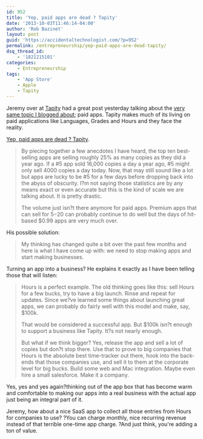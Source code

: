 ```yaml
---
id: 952
title: 'Yep, paid apps are dead ? Tapity'
date: '2013-10-03T11:46:14-04:00'
author: 'Rob Bazinet'
layout: post
guid: 'https://accidentaltechnologist.com/?p=952'
permalink: /entrepreneurship/yep-paid-apps-are-dead-tapity/
dsq_thread_id:
    - '1821215101'
categories:
    - Entrepreneurship
tags:
    - 'App Store'
    - Apple
    - Tapity
---
```


Jeremy over at [Tapity](http://tapity.com/) had a great post yesterday talking about the [very same topic I blogged about](https://accidentaltechnologist.com/apple/digging-the-gold-from-the-apple-app-store/); paid apps. Tapity makes much of its living on paid applications like Languages, Grades and Hours and they face the reality.

[Yep, paid apps are dead ? Tapity](http://tapity.com/yep-paid-apps-are-dead/).

> By piecing together a few anecdotes I have heard, the top ten best-selling apps are selling roughly 25% as many copies as they did a year ago. If a #5 app sold 16,000 copies a day a year ago, #5 might only sell 4000 copies a day today. Now, that may still sound like a lot but apps are lucky to be #5 for a few days before dropping back into the abyss of obscurity. I?m not saying those statistics are by any means exact or even accurate but this is the kind of scale we are talking about. It is pretty drastic.
> 
> The volume just isn?t there anymore for paid apps. Premium apps that can sell for $5-$20 can probably continue to do well but the days of hit-based $0.99 apps are very much over.

His possible solution:

> My thinking has changed quite a bit over the past few months and here is what I have come up with: we need to stop making apps and start making businesses.

Turning an app into a business? He explains it exactly as I have been telling those that will listen:

> Hours is a perfect example. The old thinking goes like this: sell Hours for a few bucks, try to have a big launch. Rinse and repeat for updates. Since we?ve learned some things about launching great apps, we can probably do fairly well with this model and make, say, $100k.
> 
> That would be considered a successful app. But $100k isn?t enough to support a business like Tapity. It?s not nearly enough.
> 
> But what if we think bigger? Yes, release the app and sell a lot of copies but don?t stop there. Use that to prove to big companies that Hours is the absolute best time-tracker out there, hook into the back-ends that those companies use, and sell it to them at the corporate level for big bucks. Build some web and Mac integration. Maybe even hire a small salesforce. Make it a company.

Yes, yes and yes again?thinking out of the app box that has become warm and comfortable to making our apps into a real business with the actual app just being an integral part of it.

Jeremy, how about a nice SaaS app to collect all those entries from Hours for companies to use? ?You can charge monthly, nice recurring revenue instead of that terrible one-time app charge. ?And just think, you're adding a ton of value.
